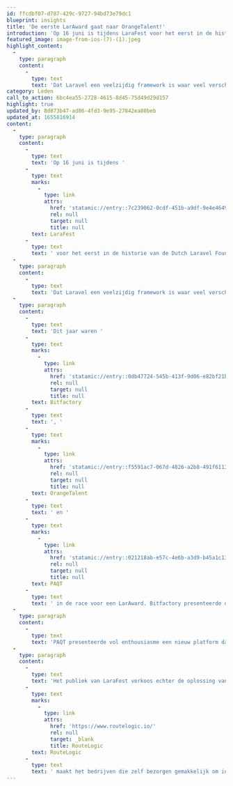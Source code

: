 ```yaml
---
id: ffcdbf07-d787-429c-9727-94bd73e79dc1
blueprint: insights
title: 'De eerste LarAward gaat naar OrangeTalent!'
introduction: 'Op 16 juni is tijdens LaraFest voor het eerst in de historie van de Dutch Laravel Foundation een LarAward uitgereikt.'
featured_image: image-from-ios-(7)-(1).jpeg
highlight_content:
  -
    type: paragraph
    content:
      -
        type: text
        text: 'Dat Laravel een veelzijdig framework is waar veel verschillende type webapplicaties mee gebouwd kunnen worden is bij de meeste developers wel bekend. Om echter ook aan de buitenwereld te laten zien hoe divers de mogelijke oplossingen in Laravel zijn, lichten we jaarlijks een aantal prachtige in Laravel gerealiseerde eindproducten uit en kiest het publiek daaruit de winnaar van de LarAward.'
category: Leden
call_to_action: 6bc4ea55-2728-4615-8d45-75d49d29d157
highlight: true
updated_by: 8d873b47-ad86-4fd3-9e95-27842ea80beb
updated_at: 1655816914
content:
  -
    type: paragraph
    content:
      -
        type: text
        text: 'Op 16 juni is tijdens '
      -
        type: text
        marks:
          -
            type: link
            attrs:
              href: 'statamic://entry::7c239062-0cdf-451b-a9df-9e4e4649b2ee'
              rel: null
              target: null
              title: null
        text: LaraFest
      -
        type: text
        text: ' voor het eerst in de historie van de Dutch Laravel Foundation een LarAward uitgereikt.'
  -
    type: paragraph
    content:
      -
        type: text
        text: 'Dat Laravel een veelzijdig framework is waar veel verschillende type webapplicaties mee gebouwd kunnen worden is bij de meeste developers wel bekend. Om echter ook aan de buitenwereld te laten zien hoe divers de mogelijke oplossingen in Laravel zijn, lichten we jaarlijks een aantal prachtige in Laravel gerealiseerde eindproducten uit en kiest het publiek daaruit de winnaar van de LarAward.'
  -
    type: paragraph
    content:
      -
        type: text
        text: 'Dit jaar waren '
      -
        type: text
        marks:
          -
            type: link
            attrs:
              href: 'statamic://entry::0db47724-545b-413f-9d06-e82bf21b63d1'
              rel: null
              target: null
              title: null
        text: Bitfactory
      -
        type: text
        text: ', '
      -
        type: text
        marks:
          -
            type: link
            attrs:
              href: 'statamic://entry::f5591ac7-067d-4826-a2b8-491f61131623'
              rel: null
              target: null
              title: null
        text: OrangeTalent
      -
        type: text
        text: ' en '
      -
        type: text
        marks:
          -
            type: link
            attrs:
              href: 'statamic://entry::021218ab-e57c-4e6b-a3d9-b45a1c13f40d'
              rel: null
              target: null
              title: null
        text: PAQT
      -
        type: text
        text: ' in de race voor een LarAward. Bitfactory presenteerde de oplossing die zij gemaakt hebben voor Tony’s Chocolonely. Voor het bekende Chocolade merk hebben ze een heus chocoplatform gerealiseerd, inclusief een koppeling met de indrukwekkende Choco Machine in de Beurs van Berlage waarmee je je eigen Tony''s Chocolonely chocoladereep kan bedenken en maken.'
  -
    type: paragraph
    content:
      -
        type: text
        text: 'PAQT presenteerde vol enthousiasme een nieuw platform dat ze voor de Provincie Utrecht hebben ontwikkeld, waarmee werkzaamheden langs de trambaan sneller en veiliger uitgevoerd kunnen worden. Om voor werkzaamheden toegang te krijgen tot de omgeving rond het spoor, moet er online een examen gedaan worden om een bewijs van toegang te krijgen en onderhoudsbedrijven controleren hun werkzaamheden in het systeem.'
  -
    type: paragraph
    content:
      -
        type: text
        text: 'Het publiek van LaraFest verkoos echter de oplossing van OrangeTalent tot winnaar van de allereerste LarAward. Hun oplossing '
      -
        type: text
        marks:
          -
            type: link
            attrs:
              href: 'https://www.routelogic.io/'
              rel: null
              target: _blank
              title: RouteLogic
        text: RouteLogic
      -
        type: text
        text: ' maakt het bedrijven die zelf bezorgen gemakkelijk om in enkele seconden de beste route te berekenen voor al hun voertuigen. Chauffeurs kunnen met de handige app precies zien wat ze moeten doen en de klant krijgt een track-and-trace bericht met de actuele aankomsttijd. Onder andere Intratuin maakt gebruikt van het platform. De kern van het systeem draait volledig op Laravel en daarmee is dit eindproduct van OrangeTalent dan ook een waardig eerste winnaar van de Award.'
---
```

